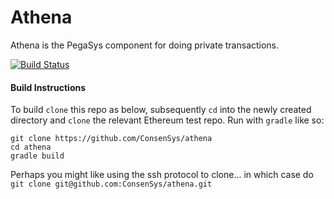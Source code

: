 # Athena
Athena is the PegaSys component for doing private transactions.

[![Build Status](https://travis-ci.com/ConsenSys/athena.svg?token=2Yxbwhz1bCkWTaWcjCFS&branch=master)](https://travis-ci.com/ConsenSys/athena)

#### Build Instructions

To build `clone` this repo as below, subsequently `cd` into the newly created directory and `clone` the relevant Ethereum test repo. Run with `gradle` like so:

```
git clone https://github.com/ConsenSys/athena
cd athena
gradle build  
```

Perhaps you might like using the ssh protocol to clone... in which case do `git clone git@github.com:ConsenSys/athena.git`
